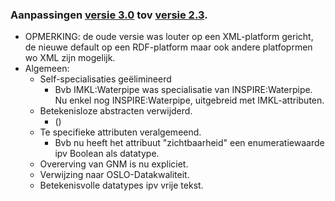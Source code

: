 ### Aanpassingen [versie 3.0](https://belgif.github.io/thematic/models/cable-pipe/) tov [versie 2.3](https://overheid.vlaanderen.be/help/file/1176/download?token=ndmVBd4y).
- OPMERKING: de oude versie was louter op een XML-platform gericht, de nieuwe default op een RDF-platform maar ook andere platfoprmen wo XML zijn mogelijk.
- Algemeen: 
  - Self-specialisaties geëlimineerd
    - Bvb IMKL:Waterpipe was specialisatie van INSPIRE:Waterpipe. Nu enkel nog INSPIRE:Waterpipe, uitgebreid met IMKL-attributen. 
  - Betekenisloze abstracten verwijderd.
    - ()
  - Te specifieke attributen veralgemeend.
    - Bvb nu heeft het attribuut "zichtbaarheid" een enumeratiewaarde ipv Boolean als datatype.
  - Overerving van GNM is nu expliciet.
  - Verwijzing naar OSLO-Datakwaliteit.
  - Betekenisvolle datatypes ipv vrije tekst.

